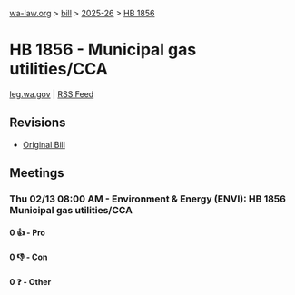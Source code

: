 [wa-law.org](/) > [bill](/bill/) > [2025-26](/bill/2025-26/) > [HB 1856](/bill/2025-26/hb/1856/)

# HB 1856 - Municipal gas utilities/CCA
[leg.wa.gov](https://app.leg.wa.gov/billsummary?BillNumber=1856&Year=2025&Initiative=false) | [RSS Feed](./rss.xml)

## Revisions
* [Original Bill](1/)

## Meetings
### Thu 02/13 08:00 AM - Environment & Energy (ENVI): HB 1856 Municipal gas utilities/CCA
#### 0 👍 - Pro

#### 0 👎 - Con

#### 0 ❓ - Other
